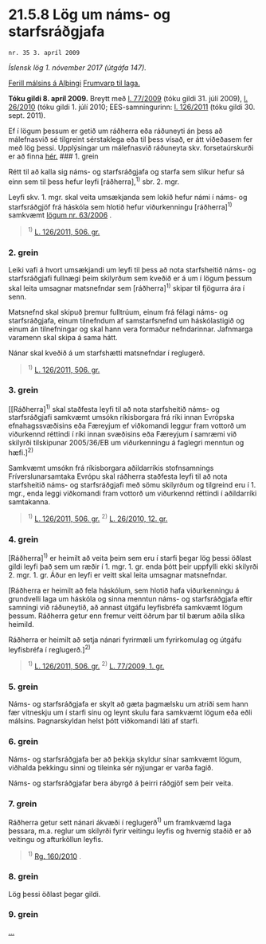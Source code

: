 # 21.5.8 Lög um náms- og starfsráðgjafa

`nr. 35 3. apríl 2009`

_Íslensk lög 1. nóvember 2017 (útgáfa 147)._

[Ferill málsins á Alþingi](https://www.althingi.is/thingstorf/thingmalalistar-eftir-thingum/ferill/?ltg=136&mnr=422)
[Frumvarp til laga.](https://www.althingi.is/altext/136/s/0715.html)

**Tóku gildi 8. apríl 2009.**
Breytt með
[l. 77/2009](https://althingi.is/altext/stjt/2009.077.html) (tóku gildi 31. júlí 2009),
[l. 26/2010](https://althingi.is/altext/stjt/2010.026.html) (tóku gildi 1. júlí 2010;
EES-samningurinn:
[l. 126/2011](https://althingi.is/altext/stjt/2011.126.html) (tóku gildi 30. sept. 2011).

Ef í lögum þessum er getið um ráðherra eða ráðuneyti án þess að málefnasvið sé tilgreint sérstaklega eða til þess vísað, er átt viðeðasem fer með lög þessi. Upplýsingar um málefnasvið ráðuneyta skv. forsetaúrskurði er að finna [hér.](2017015.md) ### 1. grein



Rétt til að kalla sig náms- og starfsráðgjafa og starfa sem slíkur hefur sá einn sem til þess hefur leyfi [ráðherra],<sup>1)</sup> sbr. 2. mgr.

Leyfi skv. 1. mgr. skal veita umsækjanda sem lokið hefur námi í náms- og starfsráðgjöf frá háskóla sem hlotið hefur viðurkenningu [ráðherra]<sup>1)</sup> samkvæmt [lögum nr. 63/2006](2006063.md) .

> <sup>1)</sup> [L. 126/2011, 506. gr.](https://althingi.is/altext/stjt/2011.126.html)

### 2. grein



Leiki vafi á hvort umsækjandi um leyfi til þess að nota starfsheitið náms- og starfsráðgjafi fullnægi þeim skilyrðum sem kveðið er á um í lögum þessum skal leita umsagnar matsnefndar sem [ráðherra]<sup>1)</sup> skipar til fjögurra ára í senn.

Matsnefnd skal skipuð þremur fulltrúum, einum frá félagi náms- og starfsráðgjafa, einum tilnefndum af samstarfsnefnd um háskólastigið og einum án tilnefningar og skal hann vera formaður nefndarinnar. Jafnmarga varamenn skal skipa á sama hátt.

Nánar skal kveðið á um starfshætti matsnefndar í reglugerð.

> <sup>1)</sup> [L. 126/2011, 506. gr.](https://althingi.is/altext/stjt/2011.126.html)

### 3. grein



[[Ráðherra]<sup>1)</sup> skal staðfesta leyfi til að nota starfsheitið náms- og starfsráðgjafi samkvæmt umsókn ríkisborgara frá ríki innan Evrópska efnahagssvæðisins eða Færeyjum ef viðkomandi leggur fram vottorð um viðurkennd réttindi í ríki innan svæðisins eða Færeyjum í samræmi við skilyrði tilskipunar 2005/36/EB um viðurkenningu á faglegri menntun og hæfi.]<sup>2)</sup> 

Samkvæmt umsókn frá ríkisborgara aðildarríkis stofnsamnings Fríverslunarsamtaka Evrópu skal ráðherra staðfesta leyfi til að nota starfsheitið náms- og starfsráðgjafi með sömu skilyrðum og tilgreind eru í 1. mgr., enda leggi viðkomandi fram vottorð um viðurkennd réttindi í aðildarríki samtakanna.

> <sup>1)</sup> [L. 126/2011, 506. gr.](https://althingi.is/altext/stjt/2011.126.html) <sup>2)</sup> [L. 26/2010, 12. gr.](https://althingi.is/altext/stjt/2010.026.html#G12)

### 4. grein



[Ráðherra]<sup>1)</sup> er heimilt að veita þeim sem eru í starfi þegar lög þessi öðlast gildi leyfi það sem um ræðir í 1. mgr. 1. gr. enda þótt þeir uppfylli ekki skilyrði 2. mgr. 1. gr. Áður en leyfi er veitt skal leita umsagnar matsnefndar.

[Ráðherra er heimilt að fela háskólum, sem hlotið hafa viðurkenningu á grundvelli laga um háskóla og sinna menntun náms- og starfsráðgjafa eftir samningi við ráðuneytið, að annast útgáfu leyfisbréfa samkvæmt lögum þessum. Ráðherra getur enn fremur veitt öðrum þar til bærum aðila slíka heimild.

Ráðherra er heimilt að setja nánari fyrirmæli um fyrirkomulag og útgáfu leyfisbréfa í reglugerð.]<sup>2)</sup> 

> <sup>1)</sup> [L. 126/2011, 506. gr.](https://althingi.is/altext/stjt/2011.126.html) <sup>2)</sup> [L. 77/2009, 1. gr.](https://althingi.is/altext/stjt/2009.077.html)

### 5. grein



Náms- og starfsráðgjafa er skylt að gæta þagmælsku um atriði sem hann fær vitneskju um í starfi sínu og leynt skulu fara samkvæmt lögum eða eðli málsins. Þagnarskyldan helst þótt viðkomandi láti af starfi.

### 6. grein



Náms- og starfsráðgjafa ber að þekkja skyldur sínar samkvæmt lögum, viðhalda þekkingu sinni og tileinka sér nýjungar er varða fagið.

Náms- og starfsráðgjafar bera ábyrgð á þeirri ráðgjöf sem þeir veita.

### 7. grein



Ráðherra getur sett nánari ákvæði í reglugerð<sup>1)</sup> um framkvæmd laga þessara, m.a. reglur um skilyrði fyrir veitingu leyfis og hvernig staðið er að veitingu og afturköllun leyfis.

> <sup>1)</sup> [Rg. 160/2010](https://www.reglugerd.is/reglugerdir/allar/nr/160-2010) .



### 8. grein



Lög þessi öðlast þegar gildi.

### 9. grein

[…](https://www.althingi.is/lagasafn/leidbeiningar/)
